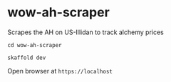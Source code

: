 # wow-ah-scraper
Scrapes the AH on US-Illidan to track alchemy prices

`cd wow-ah-scraper`

`skaffold dev`

Open browser at `https://localhost`
